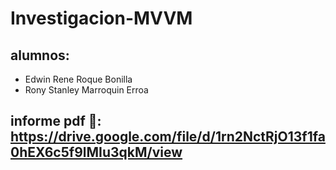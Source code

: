 # Investigacion-MVVM
## alumnos:
- Edwin Rene Roque Bonilla
- Rony Stanley Marroquin Erroa

## informe pdf  :page_facing_up:: https://drive.google.com/file/d/1rn2NctRjO13f1fa0hEX6c5f9lMIu3qkM/view
